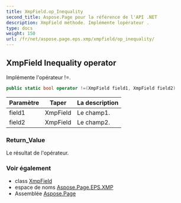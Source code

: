 ```yaml
---
title: XmpField.op_Inequality
second_title: Aspose.Page pour la référence de l'API .NET
description: XmpField méthode. Implémente lopérateur .
type: docs
weight: 150
url: /fr/net/aspose.page.eps.xmp/xmpfield/op_inequality/
---
```

## XmpField Inequality operator

Implémente l'opérateur !=.

```csharp
public static bool operator !=(XmpField field1, XmpField field2)
```

| Paramètre | Taper | La description |
| --- | --- | --- |
| field1 | XmpField | Le champ1. |
| field2 | XmpField | Le champ2. |

### Return_Value

Le résultat de l'opérateur.

### Voir également

* class [XmpField](../)
* espace de noms [Aspose.Page.EPS.XMP](../../xmpfield/)
* Assemblée [Aspose.Page](../../../)


